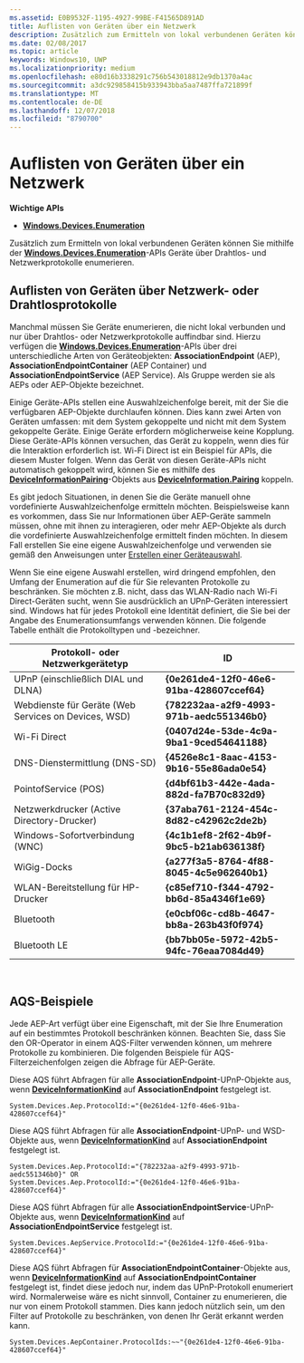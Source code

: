 ```yaml
---
ms.assetid: E0B9532F-1195-4927-99BE-F41565D891AD
title: Auflisten von Geräten über ein Netzwerk
description: Zusätzlich zum Ermitteln von lokal verbundenen Geräten können Sie mithilfe der Windows.Devices.Enumeration-APIs Geräte über Drahtlos- und Netzwerkprotokolle enumerieren.
ms.date: 02/08/2017
ms.topic: article
keywords: Windows10, UWP
ms.localizationpriority: medium
ms.openlocfilehash: e80d16b3338291c756b543018812e9db1370a4ac
ms.sourcegitcommit: a3dc929858415b933943bba5aa7487ffa721899f
ms.translationtype: MT
ms.contentlocale: de-DE
ms.lasthandoff: 12/07/2018
ms.locfileid: "8790700"
---
```

# <a name="enumerate-devices-over-a-network"></a>Auflisten von Geräten über ein Netzwerk



**Wichtige APIs**

- [**Windows.Devices.Enumeration**](https://docs.microsoft.com/en-us/uwp/api/Windows.Devices.Enumeration)

Zusätzlich zum Ermitteln von lokal verbundenen Geräten können Sie mithilfe der [**Windows.Devices.Enumeration**](https://msdn.microsoft.com/library/windows/apps/BR225459)-APIs Geräte über Drahtlos- und Netzwerkprotokolle enumerieren.

## <a name="enumerating-devices-over-networked-or-wireless-protocols"></a>Auflisten von Geräten über Netzwerk- oder Drahtlosprotokolle

Manchmal müssen Sie Geräte enumerieren, die nicht lokal verbunden und nur über Drahtlos- oder Netzwerkprotokolle auffindbar sind. Hierzu verfügen die [**Windows.Devices.Enumeration**](https://msdn.microsoft.com/library/windows/apps/BR225459)-APIs über drei unterschiedliche Arten von Geräteobjekten: **AssociationEndpoint** (AEP), **AssociationEndpointContainer** (AEP Container) und **AssociationEndpointService** (AEP Service). Als Gruppe werden sie als AEPs oder AEP-Objekte bezeichnet.

Einige Geräte-APIs stellen eine Auswahlzeichenfolge bereit, mit der Sie die verfügbaren AEP-Objekte durchlaufen können. Dies kann zwei Arten von Geräten umfassen: mit dem System gekoppelte und nicht mit dem System gekoppelte Geräte. Einige Geräte erfordern möglicherweise keine Kopplung. Diese Geräte-APIs können versuchen, das Gerät zu koppeln, wenn dies für die Interaktion erforderlich ist. Wi-Fi Direct ist ein Beispiel für APIs, die diesem Muster folgen. Wenn das Gerät von diesen Geräte-APIs nicht automatisch gekoppelt wird, können Sie es mithilfe des [**DeviceInformationPairing**](https://msdn.microsoft.com/library/windows/apps/Mt168396)-Objekts aus [**DeviceInformation.Pairing**](https://msdn.microsoft.com/library/windows/apps/Dn705960) koppeln.

Es gibt jedoch Situationen, in denen Sie die Geräte manuell ohne vordefinierte Auswahlzeichenfolge ermitteln möchten. Beispielsweise kann es vorkommen, dass Sie nur Informationen über AEP-Geräte sammeln müssen, ohne mit ihnen zu interagieren, oder mehr AEP-Objekte als durch die vordefinierte Auswahlzeichenfolge ermittelt finden möchten. In diesem Fall erstellen Sie eine eigene Auswahlzeichenfolge und verwenden sie gemäß den Anweisungen unter [Erstellen einer Geräteauswahl](build-a-device-selector.md).

Wenn Sie eine eigene Auswahl erstellen, wird dringend empfohlen, den Umfang der Enumeration auf die für Sie relevanten Protokolle zu beschränken. Sie möchten z.B. nicht, dass das WLAN-Radio nach Wi-Fi Direct-Geräten sucht, wenn Sie ausdrücklich an UPnP-Geräten interessiert sind. Windows hat für jedes Protokoll eine Identität definiert, die Sie bei der Angabe des Enumerationsumfangs verwenden können. Die folgende Tabelle enthält die Protokolltypen und -bezeichner.

| Protokoll- oder Netzwerkgerätetyp              | ID                                         |
|----------------------------------------------|--------------------------------------------|
| UPnP (einschließlich DIAL und DLNA)               | **{0e261de4-12f0-46e6-91ba-428607ccef64}** |
| Webdienste für Geräte (Web Services on Devices, WSD)                | **{782232aa-a2f9-4993-971b-aedc551346b0}** |
| Wi-Fi Direct                                 | **{0407d24e-53de-4c9a-9ba1-9ced54641188}** |
| DNS-Dienstermittlung (DNS-SD)               | **{4526e8c1-8aac-4153-9b16-55e86ada0e54}** |
| PointofService (POS)                             | **{d4bf61b3-442e-4ada-882d-fa7B70c832d9}** |
| Netzwerkdrucker (Active Directory-Drucker) | **{37aba761-2124-454c-8d82-c42962c2de2b}** |
| Windows-Sofortverbindung (WNC)                    | **{4c1b1ef8-2f62-4b9f-9bc5-b21ab636138f}** |
| WiGig-Docks                                  | **{a277f3a5-8764-4f88-8045-4c5e962640b1}** |
| WLAN-Bereitstellung für HP-Drucker           | **{c85ef710-f344-4792-bb6d-85a4346f1e69}** |
| Bluetooth                                    | **{e0cbf06c-cd8b-4647-bb8a-263b43f0f974}** |
| Bluetooth LE                                 | **{bb7bb05e-5972-42b5-94fc-76eaa7084d49}** |

 

## <a name="aqs-examples"></a>AQS-Beispiele

Jede AEP-Art verfügt über eine Eigenschaft, mit der Sie Ihre Enumeration auf ein bestimmtes Protokoll beschränken können. Beachten Sie, dass Sie den OR-Operator in einem AQS-Filter verwenden können, um mehrere Protokolle zu kombinieren. Die folgenden Beispiele für AQS-Filterzeichenfolgen zeigen die Abfrage für AEP-Geräte.

Diese AQS führt Abfragen für alle **AssociationEndpoint**-UPnP-Objekte aus, wenn [**DeviceInformationKind**](https://msdn.microsoft.com/library/windows/apps/Dn948991) auf **AssociationEndpoint** festgelegt ist.

``` syntax
System.Devices.Aep.ProtocolId:="{0e261de4-12f0-46e6-91ba-428607ccef64}"
```

Diese AQS führt Abfragen für alle **AssociationEndpoint**-UPnP- und WSD-Objekte aus, wenn [**DeviceInformationKind**](https://msdn.microsoft.com/library/windows/apps/Dn948991) auf **AssociationEndpoint** festgelegt ist.

``` syntax
System.Devices.Aep.ProtocolId:="{782232aa-a2f9-4993-971b-aedc551346b0}" OR
System.Devices.Aep.ProtocolId:="{0e261de4-12f0-46e6-91ba-428607ccef64}"
```

Diese AQS führt Abfragen für alle **AssociationEndpointService**-UPnP-Objekte aus, wenn [**DeviceInformationKind**](https://msdn.microsoft.com/library/windows/apps/Dn948991) auf **AssociationEndpointService** festgelegt ist.

``` syntax
System.Devices.AepService.ProtocolId:="{0e261de4-12f0-46e6-91ba-428607ccef64}"
```

Diese AQS führt Abfragen für **AssociationEndpointContainer**-Objekte aus, wenn [**DeviceInformationKind**](https://msdn.microsoft.com/library/windows/apps/Dn948991) auf **AssociationEndpointContainer** festgelegt ist, findet diese jedoch nur, indem das UPnP-Protokoll enumeriert wird. Normalerweise wäre es nicht sinnvoll, Container zu enumerieren, die nur von einem Protokoll stammen. Dies kann jedoch nützlich sein, um den Filter auf Protokolle zu beschränken, von denen Ihr Gerät erkannt werden kann.

``` syntax
System.Devices.AepContainer.ProtocolIds:~~"{0e261de4-12f0-46e6-91ba-428607ccef64}"
```

 

 
